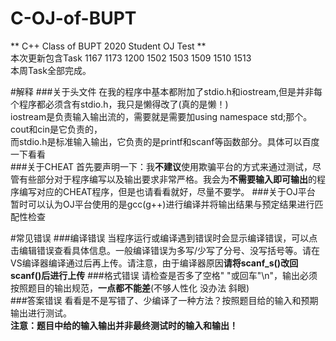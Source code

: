 # C-OJ-of-BUPT
** C++ Class of BUPT 2020 Student OJ Test **  
本次更新包含Task 1167 1173 1200 1502 1503 1509 1510 1513  
本周Task全部完成。  
  
  
#解释
###关于头文件
在我的程序中基本都附加了stdio.h和iostream,但是并非每个程序都必须含有stdio.h，我只是懒得改了(真的是懒！)  
iostream是负责输入输出流的，需要就是需要加using namespace std;那个。cout和cin是它负责的，  
而stdio.h是标准输入输出，它负责的是printf和scanf等函数部分。具体可以百度一下看看  
###关于CHEAT
首先要声明一下：我**不建议**使用欺骗平台的方式来通过测试，尽管有些部分对于程序编写以及输出要求非常严格。我会为**不需要输入即可输出**的程序编写对应的CHEAT程序，但是也请看看就好，尽量不要学。
###关于OJ平台
暂时可以认为OJ平台使用的是gcc(g++)进行编译并将输出结果与预定结果进行匹配性检查

#常见错误
###编译错误
当程序运行或编译遇到错误时会显示编译错误，可以点击编辑错误查看具体信息。一般编译错误为多写/少写了分号、没写括号等。请在VS编译器编译通过后再上传。请注意，由于编译器原因**请将scanf_s()改回scanf()后进行上传**
###格式错误
请检查是否多了空格" "或回车"\n"，输出必须按照题目的输出规范，**一点都不能差**(不够人性化 没办法 斜眼)  
###答案错误
看看是不是写错了、少编译了一种方法？按照题目给的输入和预期输出进行测试。  
**注意：题目中给的输入输出并非最终测试时的输入和输出！**  
